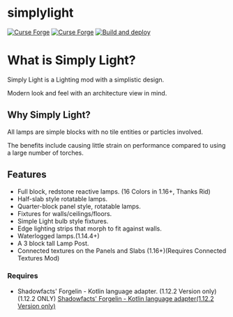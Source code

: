 # simplylight
[![Curse Forge](http://cf.way2muchnoise.eu/300331.svg)](https://minecraft.curseforge.com/projects/simply-light)
[![Curse Forge](http://cf.way2muchnoise.eu/versions/300331.svg)](https://minecraft.curseforge.com/projects/simply-light)
[![Build and deploy](https://github.com/Flanks255/simplylight/actions/workflows/build.yml/badge.svg?branch=master)](https://github.com/Flanks255/simplylight/actions/workflows/build.yml)

# What is Simply Light? 

Simply Light is a Lighting mod with a simplistic design.

Modern look and feel with an architecture view in mind.

## Why Simply Light?

All lamps are simple blocks with no tile entities or particles involved.

The benefits include causing little strain on performance compared to using a large number of torches.

## Features
- Full block, redstone reactive lamps. (16 Colors in 1.16+, Thanks Rid)
- Half-slab style rotatable lamps.
- Quarter-block panel style, rotatable lamps.
- Fixtures for walls/ceilings/floors.
- Simple Light bulb style fixtures.
- Edge lighting strips that morph to fit against walls.
- Waterlogged lamps.(1.14.4+)
- A 3 block tall Lamp Post.
- Connected textures on the Panels and Slabs (1.16+)(Requires 
Connected Textures Mod)

### Requires
- Shadowfacts' Forgelin - Kotlin language adapter. (1.12.2 Version only)
(1.12.2 ONLY) [Shadowfacts' Forgelin - Kotlin language adapter(1.12.2 Version only)](https://www.curseforge.com/minecraft/mc-mods/shadowfacts-forgelin)
